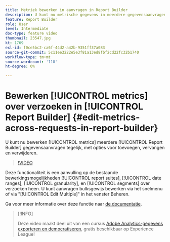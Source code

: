 ```yaml
---
title: Metriek bewerken in aanvragen in Report Builder
description: U kunt nu metrische gegevens in meerdere gegevensaanvragen voor Report Builder tegelijk bewerken met de opties voor toevoegen, vervangen en verwijderen.
feature: Report Builder
role: User
level: Intermediate
doc-type: feature video
thumbnail: 23547.jpg
kt: 1769
exl-id: f0ce5bc2-ca6f-44d2-a42b-9351ff37a083
source-git-commit: 5c11ee3222e5e3f81a13ed8fbf2cd22fc32b1740
workflow-type: tm+mt
source-wordcount: '118'
ht-degree: 0%

---
```


# Bewerken [!UICONTROL metrics] over verzoeken in [!UICONTROL Report Builder] {#edit-metrics-across-requests-in-report-builder}

U kunt nu bewerken [!UICONTROL metrics] meerdere [!UICONTROL Report Builder] gegevensaanvragen tegelijk, met opties voor toevoegen, vervangen en verwijderen.

>[!VIDEO](https://video.tv.adobe.com/v/23547/?quality=12)

Deze functionaliteit is een aanvulling op de bestaande bewerkingsmogelijkheden [!UICONTROL report suites], [!UICONTROL date ranges], [!UICONTROL granularity], en [!UICONTROL segments] over verzoeken heen. U kunt aanvragen bulksgewijs bewerken via het snelmenu of via &quot;[!UICONTROL Edit Multiple]&quot; in het venster Beheren.

Ga voor meer informatie over deze functie naar [de documentatie](https://experienceleague.adobe.com/docs/analytics/analyze/report-builder/manage-requests/edit-multiple-metrics.html?lang=en).

>[!INFO]
>
> Deze video maakt deel uit van een cursus [Adobe Analytics-gegevens exporteren en democratiseren](https://experienceleague.adobe.com/?recommended=Analytics-A-1-2022.1.democratizing), gratis beschikbaar op Experience League!